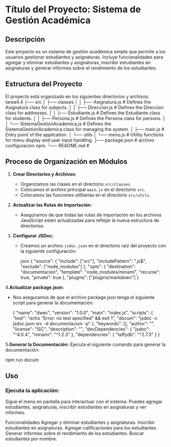 # Título del Proyecto: Sistema de Gestión Académica

## Descripción
Este proyecto es un sistema de gestión académica simple que permite a los usuarios gestionar estudiantes y asignaturas. Incluye funcionalidades para agregar y eliminar estudiantes y asignaturas, inscribir estudiantes en asignaturas y generar informes sobre el rendimiento de los estudiantes.

## Estructura del Proyecto
El proyecto está organizado en los siguientes directorios y archivos:
tarea4.4
├── src
│   ├── classes
│   │   ├── Asignatura.js          # Defines the Asignatura class for subjects.
│   │   ├── Direccion.js           # Defines the Direccion class for addresses.
│   │   ├── Estudiante.js          # Defines the Estudiante class for students.
│   │   ├── Persona.js             # Defines the Persona class for persons.
│   │   └── SistemaGestionAcademica.js # Defines the SistemaGestionAcademica class for managing the system.
│   ├── main.js                    # Entry point of the application.
│   └── utils
│       └── menu.js                # Utility functions for menu display and user input handling.
├── package.json                    #
archivo configuracion npm.
└── README.md                       # 

## Proceso de Organización en Módulos

1. **Crear Directorios y Archivos:**
   - Organizamos las clases en el directorio `src/classes`.
   - Colocamos el archivo principal `main.js` en el directorio `src`.
   - Colocamos las funciones utilitarias en el directorio `src/utils`.

2. **Actualizar las Rutas de Importación:**
   - Asegúramos de que todas las rutas de importación en los archivos JavaScript estén actualizadas para reflejar la nueva estructura de directorios.

3. **Configurar JSDoc:**
   - Creamos un archivo `jsdoc.json` en el directorio raíz del proyecto con la siguiente configuración:

      json
   {
     "source": {
       "include": ["src"],
       "includePattern": ".js$",
       "exclude": ["node_modules"]
     },
     "opts": {
       "destination": "documentacion",
       "template": "node_modules/minami",
       "recurse": true,
       "private": true
     },
     "plugins": ["plugins/markdown"]
   }

4.**Actualizar package.json:**

   - Nos aseguramos de que el archivo package.json tenga el siguiente script para generar la documentación:

      {
   "name": "dwec",
   "version": "1.0.0",
   "main": "index.js",
   "scripts": {
      "test": "echo \"Error: no test specified\" && exit 1",
      "docum": "jsdoc -c jsdoc.json src -d documentacion -p"
   },
   "keywords": [],
   "author": "",
   "license": "ISC",
   "description": "",
   "devDependencies": {
      "jsdoc": "^4.0.4",
      "minami": "^1.2.3"
   },
   "dependencies": {
      "taffydb": "^2.7.3"
   }
   }

5.**Generar la Documentación:**
   Ejecuta el siguiente comando para generar la documentación:

   npm run docum

 ## Uso
 ### Ejecuta la aplicación:
   Sigue el menú en pantalla para interactuar con el sistema. Puedes agregar estudiantes, asignaturas, inscribir estudiantes en asignaturas y ver informes.

   Funcionalidades
   Agregar y eliminar estudiantes y asignaturas.
   Inscribir estudiantes en asignaturas.
   Agregar calificaciones para los estudiantes.
   Generar informes sobre el rendimiento de los estudiantes.
   Buscar estudiantes por nombre.